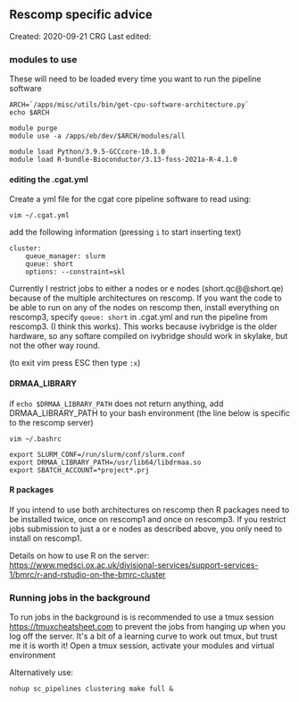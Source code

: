 
## Rescomp specific advice
Created: 2020-09-21 CRG
Last edited:


### modules to use
These will need to be loaded every time you want to run the pipeline software
```
ARCH=`/apps/misc/utils/bin/get-cpu-software-architecture.py`
echo $ARCH

module purge
module use -a /apps/eb/dev/$ARCH/modules/all

module load Python/3.9.5-GCCcore-10.3.0
module load R-bundle-Bioconductor/3.13-foss-2021a-R-4.1.0
```




#### editing the .cgat.yml

Create a yml file for the cgat core pipeline software to read using:

```
vim ~/.cgat.yml
```
add the following information (pressing `i` to start inserting text)
```
cluster:
    queue_manager: slurm 
    queue: short
    options: --constraint=skl 

```
Currently I restrict jobs to either a nodes or e nodes (short.qc@@short.qe) because of the multiple architectures on rescomp.
If you want the code to be able to run on any of the nodes on rescomp then, install everything on rescomp3, specify `queue: short` in .cgat.yml and run the pipeline from rescomp3. (I think this works).
This works because ivybridge is the older hardware, so any softare compiled on ivybridge should work in skylake, but not the other way round. 

(to exit vim press ESC then type `:x`)

#### DRMAA_LIBRARY

if `echo $DRMAA_LIBRARY_PATH` does not return anything, add DRMAA_LIBRARY_PATH to your bash environment (the line below is specific to the rescomp server)

```
vim ~/.bashrc
```

```
export SLURM_CONF=/run/slurm/conf/slurm.conf  
export DRMAA_LIBRARY_PATH=/usr/lib64/libdrmaa.so
export SBATCH_ACCOUNT=*project*.prj
```

#### R packages
If you intend to use both architectures on rescomp then R packages need to be installed twice, once on rescomp1 and once on rescomp3. If you restrict jobs submission to just a or e nodes as described above, you only need to install on rescomp1.  

Details on how to use R on the server:
https://www.medsci.ox.ac.uk/divisional-services/support-services-1/bmrc/r-and-rstudio-on-the-bmrc-cluster


### Running jobs in the background
To run jobs in the background is is recommended to use a tmux session https://tmuxcheatsheet.com
to prevent the jobs from hanging up when you log off the server. It's a bit of a learning curve to work out tmux, but trust me it is worth it!
Open a tmux session, activate your modules and virtual environment


Alternatively use:
```
nohup sc_pipelines clustering make full &
```
